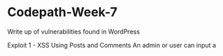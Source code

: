 # Codepath-Week-7
Write up of vulnerabilities found in WordPress

Exploit 1 - XSS Using Posts and Comments
An admin or user can input a <script> tag into a post or comment for a post.
  
  https://imgur.com/a/bwt9j0E
  <img src="https://github.com/jesse-ables/Codepath-Week-7/blob/master/XSSvulnerability.gif" width="800">
